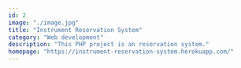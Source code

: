 ```yaml
---
id: 2
image: "./image.jpg"
title: "Instrument Reservation System"
category: "Web development"
description: "This PHP project is an reservation system."
homepage: "https://instrument-reservation-system.herokuapp.com/"
---
```


